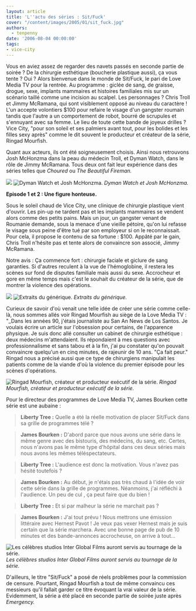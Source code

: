 ```yaml
---
layout: article
title: 'L''actu des séries : Sit/Fuck'
cover: "/content/images/2005/01/sit_fuck.jpg"
authors:
  - tenpenny
date: '2006-08-04 00:00:00'
tags:
- vice-city
---
```


Vous en aviez assez de regarder des navets passés en seconde partie de soirée ? De la chirurgie esthétique (boucherie plastique aussi), ça vous tente ? Oui ? Alors bienvenue dans le monde de Sit/Fuck, le pari de Love Media TV pour la rentrée. Au programme : giclée de sang, de graisse, drogue, sexe, implants mammaires et histoires familiales mis sur un scénario&nbsp;taillé comme une incision au scalpel. Les personnages ? Chris Troll et Jimmy McRamana, qui sont visiblement opposé au niveau du caractère ! L'un accepte volontiers $100 pour refaire le visage d'un gangster roumain tandis que l'autre a un comportement de robot, bourré de scrupules et s'ennuyant avec sa femme. Le lieu de toute cette bande de joyeux drilles ? Vice City, "pour son soleil et ses palmiers avant tout, pour les bolides et les filles sexy après" comme le dit souvent le producteur et créateur&nbsp;de la série, Ringad Mourfish.

Quant aux acteurs, ils ont été soigneusement choisis. Ainsi nous retrouvons Josh McHonzma dans la peau du médecin Troll, et Dyman Watch, dans le rôle de Jimmy McRamana. Tous deux ont fait leur expérience dans des séries telles que _Choured_ ou _The Beautiful&nbsp;Fireman._

![](/content/images/2005/01/dyman_watch.jpg)
![Dyman Watch et Josh McHonzma.](/content/images/2005/01/josh_mcandrew.jpg)
_Dyman Watch et Josh McHonzma._

**Episode 1 et 2&nbsp;: Une figure honteuse.**

Sous le soleil chaud de Vice City, une clinique de chirurgie plastique vient d'ouvrir. Les pin-up ne tardent pas et les implants mammaires se vendent alors comme des petits pains. Mais un jour, un gangster venant de Roumanie demande, sous la menace d'une vieille pétoire, qu'on lui refasse le visage sous peine d'être tué par son employeur si on le reconnaissait. Pour cela, il propose le contenu de sa fortune : $100. Appâté par le gain, Chris Troll n'hésite pas et tente alors de convaincre son associé, Jimmy McRamana.

Notre avis : Ça commence fort : chirurgie faciale et giclure de sang garanties. Si d'autres reculent à la vue de l'hémoglobine, il restera les scènes sur fond de disputes familiale mais aussi du sexe. Accrocheur et gore en même temps mais c'est le souhait du créateur de la série, que de montrer la violence des opérations.

![](/content/images/2005/01/g_n_rique1.jpg)
![Extraits du générique.](/content/images/2005/01/g_n_rique2.jpg)
_Extraits du générique._

Curieux de savoir d'où venait une telle idée de créer une série comme celle-là, nous sommes allés voir Ringad Mourfish au siège de la Love Media TV : "\_Dans les années 90, j'étais journaliste&nbsp;au San An News de Los Santos. Je voulais écrire un article sur l'obsession pour certains, de l'apparence physique. Je suis donc allé consulter un cabinet de chirurgie esthétique : deux médecins m'attendaient. Ils répondaient à mes questions avec professionnalisme et sans tabou et à la fin, j'ai pu constater qu'on pouvait convaincre quelqu'un en cinq minutes, de rajeunir de 10 ans. "Ça fait peur." Ringad nous a précisé aussi que ce type de chirurgiens manipulait les patients comme de la viande d'où la violence du premier épisode pour les scènes d'opérations.

![Ringad Mourfish, créateur et producteur exécutif de la série.](/content/images/2005/01/producteur.jpg)
_Ringad Mourfish, créateur et producteur exécutif de la série._

Pour le directeur des programmes de Love Media TV, James Bourken&nbsp;cette série est une aubaine :

> **Liberty Tree :** Quelle a été la réelle motivation de placer Sit/Fuck dans sa grille de programmes télé ?

> **James Bourken :** D'abord parce que nous avons une série dans le même genre avec des bistouris, des médecins, du sang, etc. Certes, nous n'avons pas le même type d'hôpital dans ces deux séries mais nous avons les mêmes téléspectateurs.

> **Liberty Tree :** L'audience est donc la motivation. Vous n'avez&nbsp;pas hésité toutefois ?

> **James Bourken :** Au début, je n'étais pas très chaud à l'idée de voir cette série dans la grille de programmes. Néanmoins, j'ai réfléchi à l'audience. Un peu de cul , ça peut faire que du bien !

> **Liberty Tree :** Et si par malheur la série ne marchait pas ?

> **James Bourken :** J'ai tout prévu ! Nous mettrons une émission littéraire avec Hernest Pavot ! Je veux pas vexer Hernest mais je suis certain que la série marchera. Avec une bonne page de pub de 10 minutes et des bande-annonces accrocheuse, on arrive à tout...

![Les célèbres studios Inter Global Films auront servis au tournage de la série.](/content/images/2005/01/studio.jpg)
_Les célèbres studios Inter Global Films auront servis au tournage de la série._

D'ailleurs, le titre "Sit/Fuck" a posé de réels problèmes pour la commission de censure. Pourtant, Ringad Mourfish a tout de même convaincu ces messieurs qu'il fallait garder ce titre évoquant la vrai valeur de la série. Evidemment, la série a été placé en seconde partie de soirée juste après _Emergency._
